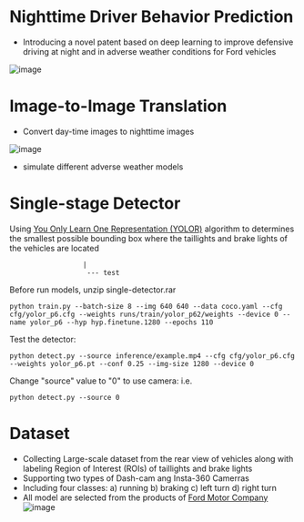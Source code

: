 # Nighttime Driver Behavior Prediction 

* Introducing a novel patent based on deep learning to improve defensive driving at night and in adverse weather conditions for Ford vehicles

![image](https://github.com/DeepCar/Taillight_Recognition/assets/96300226/9f9de87d-6822-4a37-bb6f-b1cc1c960301)

# Image-to-Image Translation
* Convert day-time images to nighttime images
  
![image](https://github.com/DeepCar/Taillight_Recognition/assets/96300226/d2c80c30-e93b-4b8d-ad92-e69dcf8bdcf1)

* simulate different adverse weather models


# Single-stage Detector

Using [You Only Learn One Representation (YOLOR)](https://github.com/WongKinYiu/yolor) algorithm  to determines the smallest possible bounding box where the taillights and brake lights of the vehicles are located

``` yolor_dataset -----train
                  |
                   --- test
```

Before run models, unzip single-detector.rar

```
python train.py --batch-size 8 --img 640 640 --data coco.yaml --cfg cfg/yolor_p6.cfg --weights runs/train/yolor_p62/weights --device 0 --name yolor_p6 --hyp hyp.finetune.1280 --epochs 110
```

Test the detector:
```
python detect.py --source inference/example.mp4 --cfg cfg/yolor_p6.cfg --weights yolor_p6.pt --conf 0.25 --img-size 1280 --device 0
```
Change "source" value to "0" to use camera: i.e. 
```
python detect.py --source 0
```

# Dataset


* Collecting Large-scale dataset from the rear view of vehicles along with labeling Region of Interest (ROIs) of taillights and brake lights
* Supporting two types of Dash-cam ang Insta-360 Camerras
* Including four classes: a) running  b) braking c) left turn  d) right turn
* All model are selected from the products of [Ford Motor Company](https://www.ford.com/)
![image](https://github.com/DeepCar/Taillight_Recognition/assets/96300226/1cc51b41-9a7a-47ee-b6ed-c6b594467322)
